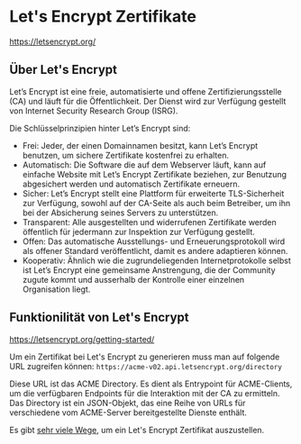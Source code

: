 # Let's Encrypt Zertifikate

<https://letsencrypt.org/>

## Über Let's Encrypt

Let’s Encrypt ist eine freie, automatisierte und offene Zertifizierungsstelle (CA) und läuft für die Öffentlichkeit. Der Dienst wird zur Verfügung gestellt von Internet Security Research Group (ISRG).

Die Schlüsselprinzipien hinter Let’s Encrypt sind:

- Frei: Jeder, der einen Domainnamen besitzt, kann Let’s Encrypt benutzen, um sichere Zertifikate kostenfrei zu erhalten.
- Automatisch: Die Software die auf dem Webserver läuft, kann auf einfache Website mit Let’s Encrypt Zertifikate beziehen, zur Benutzung abgesichert werden und automatisch Zertifikate erneuern.
- Sicher: Let’s Encrypt stellt eine Plattform für erweiterte TLS-Sicherheit zur Verfügung, sowohl auf der CA-Seite als auch beim Betreiber, um ihn bei der Absicherung seines Servers zu unterstützen.
- Transparent: Alle ausgestellten und widerrufenen Zertifikate werden öffentlich für jedermann zur Inspektion zur Verfügung gestellt.
- Offen: Das automatische Ausstellungs- und Erneuerungsprotokoll wird als offener Standard veröffentlicht, damit es andere adaptieren können.
- Kooperativ: Ähnlich wie die zugrundeliegenden Internetprotokolle selbst ist Let’s Encrypt eine gemeinsame Anstrengung, die der Community zugute kommt und ausserhalb der Kontrolle einer einzelnen Organisation liegt.

## Funktionilität von Let's Encrypt

<https://letsencrypt.org/getting-started/>

Um ein Zertifikat bei Let's Encrypt zu generieren muss man auf folgende URL zugreifen können: `https://acme-v02.api.letsencrypt.org/directory`

Diese URL ist das ACME Directory. Es dient als Entrypoint für ACME-Clients, um die verfügbaren Endpoints für die Interaktion mit der CA zu ermitteln. Das Directory ist ein JSON-Objekt, das eine Reihe von URLs für verschiedene vom ACME-Server bereitgestellte Dienste enthält.

Es gibt [sehr viele Wege](<https://letsencrypt.org/docs/client-options/>), um ein Let's Encrypt Zertifikat auszustellen.